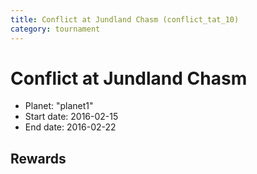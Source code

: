 ```yaml
---
title: Conflict at Jundland Chasm (conflict_tat_10)
category: tournament
---
```

# Conflict at Jundland Chasm

  * Planet: "planet1"
  * Start date: 2016-02-15
  * End date: 2016-02-22

## Rewards

